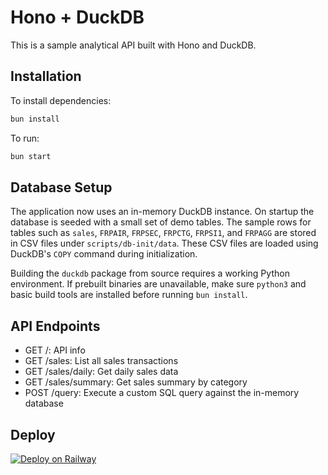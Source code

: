 # Hono + DuckDB

This is a sample analytical API built with Hono and DuckDB.

## Installation

To install dependencies:

```bash
bun install
```

To run:

```bash
bun start
```

## Database Setup

The application now uses an in-memory DuckDB instance. On startup the database
is seeded with a small set of demo tables. The sample rows for tables such as
`sales`, `FRPAIR`, `FRPSEC`, `FRPCTG`, `FRPSI1`, and `FRPAGG` are stored in CSV
files under `scripts/db-init/data`. These CSV files are loaded using DuckDB's
`COPY` command during initialization.

Building the `duckdb` package from source requires a working Python
environment. If prebuilt binaries are unavailable, make sure `python3` and basic
build tools are installed before running `bun install`.

## API Endpoints

- GET /: API info
- GET /sales: List all sales transactions
- GET /sales/daily: Get daily sales data
- GET /sales/summary: Get sales summary by category
- POST /query: Execute a custom SQL query against the in-memory database

## Deploy

[![Deploy on Railway](https://railway.app/button.svg)](https://railway.app/template/i3i9G7?referralCode=jan)